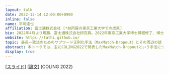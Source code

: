 ```yaml
---
layout: talk
date: 2022-12-14 12:00:00+0900
inline: false
name: 平岡達也
affiliation: 富士通株式会社 [*前所属の東京工業大学での成果]
bio: 2022年4月より現職、富士通株式会社研究員。2022年東京工業大学博士課程修了、博士（工学）。
website: https://tathi.github.io/
topic: 最長一致法のためのサブワード正則化手法（MaxMatch-Dropout）とその周辺の話
abstract: 本トークでは、主にCOLING2022で発表したMaxMatch-Dropoutという手法について紹介します。本手法はWordPieceのような最長一致法を用いたトークナイザー用のサブワード正則化手法です。通常の最長一致法による分割アルゴリズムを少し修正するだけで、サブワード分割のサンプリングが実現できることを説明します。また、「良い」Tokenizationとはそもそもどんなものなのか、どうやって見つけるとよいだろうか、といった話題にも触れる予定です。
display: true
---
```


[[スライド]](https://speakerdeck.com/tathi/zui-chang-zhi-fa-notamenosabuwadozheng-ze-hua-shou-fa-maxmatch-dropout-tosonozhou-bian-nohua) [[論文]](https://aclanthology.org/2022.coling-1.430/) (COLING 2022)
